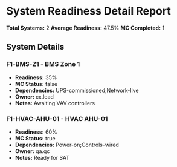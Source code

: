 # System Readiness Detail Report

**Total Systems:** 2
**Average Readiness:** 47.5%
**MC Completed:** 1

## System Details

### F1-BMS-Z1 - BMS Zone 1
- **Readiness:** 35%
- **MC Status:** false
- **Dependencies:** UPS-commissioned;Network-live
- **Owner:** cx.lead
- **Notes:** Awaiting VAV controllers

### F1-HVAC-AHU-01 - HVAC AHU-01
- **Readiness:** 60%
- **MC Status:** true
- **Dependencies:** Power-on;Controls-wired
- **Owner:** qa.qc
- **Notes:** Ready for SAT

